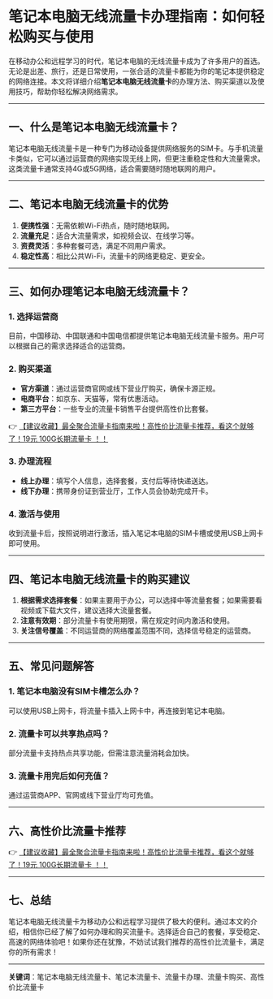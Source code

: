 # 笔记本电脑无线流量卡办理指南：如何轻松购买与使用

在移动办公和远程学习的时代，笔记本电脑的无线流量卡成为了许多用户的首选。无论是出差、旅行，还是日常使用，一张合适的流量卡都能为你的笔记本提供稳定的网络连接。本文将详细介绍**笔记本电脑无线流量卡**的办理方法、购买渠道以及使用技巧，帮助你轻松解决网络需求。

---

## 一、什么是笔记本电脑无线流量卡？

笔记本电脑无线流量卡是一种专门为移动设备提供网络服务的SIM卡。与手机流量卡类似，它可以通过运营商的网络实现无线上网，但更注重稳定性和大流量需求。这类流量卡通常支持4G或5G网络，适合需要随时随地联网的用户。

---

## 二、笔记本电脑无线流量卡的优势

1. **便携性强**：无需依赖Wi-Fi热点，随时随地联网。
2. **流量充足**：适合大流量需求，如视频会议、在线学习等。
3. **资费灵活**：多种套餐可选，满足不同用户需求。
4. **稳定性高**：相比公共Wi-Fi，流量卡的网络更稳定、更安全。

---

## 三、如何办理笔记本电脑无线流量卡？

### 1. 选择运营商
目前，中国移动、中国联通和中国电信都提供笔记本电脑无线流量卡服务。用户可以根据自己的需求选择适合的运营商。

### 2. 购买渠道
- **官方渠道**：通过运营商官网或线下营业厅购买，确保卡源正规。
- **电商平台**：如京东、天猫等，常有优惠活动。
- **第三方平台**：一些专业的流量卡销售平台提供高性价比套餐。

👉 [【建议收藏】最全聚合流量卡指南来啦！高性价比流量卡推荐，看这个就够了！19元 100G长期流量卡 ！！](https://bit.ly/Liuliangka)

### 3. 办理流程
- **线上办理**：填写个人信息，选择套餐，支付后等待快递送达。
- **线下办理**：携带身份证到营业厅，工作人员会协助完成开卡。

### 4. 激活与使用
收到流量卡后，按照说明进行激活，插入笔记本电脑的SIM卡槽或使用USB上网卡即可使用。

---

## 四、笔记本电脑无线流量卡的购买建议

1. **根据需求选择套餐**：如果主要用于办公，可以选择中等流量套餐；如果需要看视频或下载大文件，建议选择大流量套餐。
2. **注意有效期**：部分流量卡有使用期限，需在规定时间内激活和使用。
3. **关注信号覆盖**：不同运营商的网络覆盖范围不同，选择信号稳定的运营商。

---

## 五、常见问题解答

### 1. 笔记本电脑没有SIM卡槽怎么办？
可以使用USB上网卡，将流量卡插入上网卡中，再连接到笔记本电脑。

### 2. 流量卡可以共享热点吗？
部分流量卡支持热点共享功能，但需注意流量消耗会加快。

### 3. 流量卡用完后如何充值？
通过运营商APP、官网或线下营业厅均可充值。

---

## 六、高性价比流量卡推荐

👉 [【建议收藏】最全聚合流量卡指南来啦！高性价比流量卡推荐，看这个就够了！19元 100G长期流量卡 ！！](https://bit.ly/Liuliangka)

---

## 七、总结

笔记本电脑无线流量卡为移动办公和远程学习提供了极大的便利。通过本文的介绍，相信你已经了解了如何办理和购买流量卡。选择适合自己的套餐，享受稳定、高速的网络体验吧！如果你还在犹豫，不妨试试我们推荐的高性价比流量卡，满足你的所有需求！

---

**关键词**：笔记本电脑无线流量卡、笔记本流量卡、流量卡办理、流量卡购买、高性价比流量卡